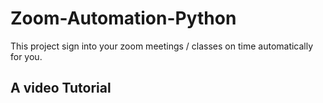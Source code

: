 # Zoom-Automation-Python
This project sign into your zoom meetings / classes on time automatically for you.

## A video Tutorial
